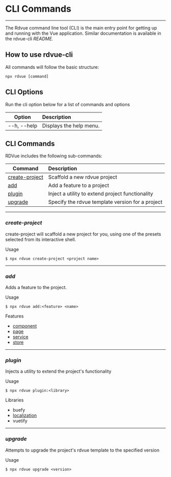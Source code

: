 # CLI Commands
--------------
The Rdvue command line tool (CLI) is the main entry point for getting up and running with the Vue application. Similar documentation is available in the rdvue-cli _README._

## How to use rdvue-cli

All commands will follow the basic structure:

```
npx rdvue [command]
```

## CLI Options

Run the cli option below for a list of commands and options

| **Option**   | **Description**         |
| ------------ | :---------------------- |
| \--h, --help | Displays the help menu. |

## CLI Commands

RDVue includes the following sub-commands:

| **Command**                       | **Description**                                  |
| --------------------------------- | :----------------------------------------------- |
| [create-project](#create-project) | Scaffold a new rdvue project                     |
| [add](#add)                       | Add a feature to a project                       |
| [plugin](#plugin)                 | Inject a utility to extend project functionality |
| [upgrade](#upgrade)               | Specify the rdvue template version for a project |

* * *

### _create-project_

create-project will scaffold a new project for you, using one of the presets selected from its interactive shell.

Usage
```
$ npx rdvue create-project <project name>
```

* * *

### _add_
Adds a feature to the project.

Usage
```
$ npx rdvue add:<feature> <name>
```
Features
* [component](Features.md#components)
* [page](Features.md#pages)
* [service](Features.md#services)
* [store](Features.md#stores)


* * *

### _plugin_
Injects a utility to extend the project's functionality

Usage
```
$ npx rdvue plugin:<library>
```

Libraries
* buefy
* [localization](Features.md#localization)
* vuetify


* * *

### _upgrade_
Attempts to upgrade the project's rdvue template to the specified version

Usage
```
$ npx rdvue upgrade <version>
```
